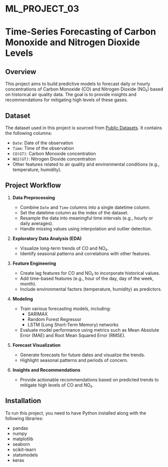 # ML_PROJECT_03
# Time-Series Forecasting of Carbon Monoxide and Nitrogen Dioxide Levels

## Overview
This project aims to build predictive models to forecast daily or hourly concentrations of Carbon Monoxide (CO) and Nitrogen Dioxide (NO₂) based on historical air quality data. The goal is to provide insights and recommendations for mitigating high levels of these gases.

## Dataset
The dataset used in this project is sourced from [Public Datasets](https://raw.githubusercontent.com/rashakil-ds/Public-Datasets/refs/heads/main/airquality.csv). It contains the following columns:

- `Date`: Date of the observation
- `Time`: Time of the observation
- `CO(GT)`: Carbon Monoxide concentration
- `NO2(GT)`: Nitrogen Dioxide concentration
- Other features related to air quality and environmental conditions (e.g., temperature, humidity).

## Project Workflow
1. **Data Preprocessing**
   - Combine `Date` and `Time` columns into a single datetime column.
   - Set the datetime column as the index of the dataset.
   - Resample the data into meaningful time intervals (e.g., hourly or daily averages).
   - Handle missing values using interpolation and outlier detection.

2. **Exploratory Data Analysis (EDA)**
   - Visualize long-term trends of CO and NO₂.
   - Identify seasonal patterns and correlations with other features.

3. **Feature Engineering**
   - Create lag features for CO and NO₂ to incorporate historical values.
   - Add time-based features (e.g., hour of the day, day of the week, month).
   - Include environmental factors (temperature, humidity) as predictors.

4. **Modeling**
   - Train various forecasting models, including:
     - SARIMAX
     - Random Forest Regressor
     - LSTM (Long Short-Term Memory) networks
   - Evaluate model performance using metrics such as Mean Absolute Error (MAE) and Root Mean Squared Error (RMSE).

5. **Forecast Visualization**
   - Generate forecasts for future dates and visualize the trends.
   - Highlight seasonal patterns and periods of concern.

6. **Insights and Recommendations**
   - Provide actionable recommendations based on predicted trends to mitigate high levels of CO and NO₂.

## Installation
To run this project, you need to have Python installed along with the following libraries:
- pandas
- numpy
- matplotlib
- seaborn
- scikit-learn
- statsmodels
- keras
